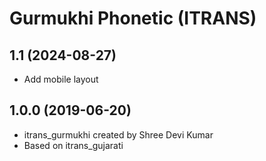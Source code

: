 Gurmukhi Phonetic (ITRANS)
==================

1.1 (2024-08-27)
----------------
* Add mobile layout

1.0.0 (2019-06-20)
----------------
* itrans_gurmukhi created by Shree Devi Kumar
* Based on itrans_gujarati

